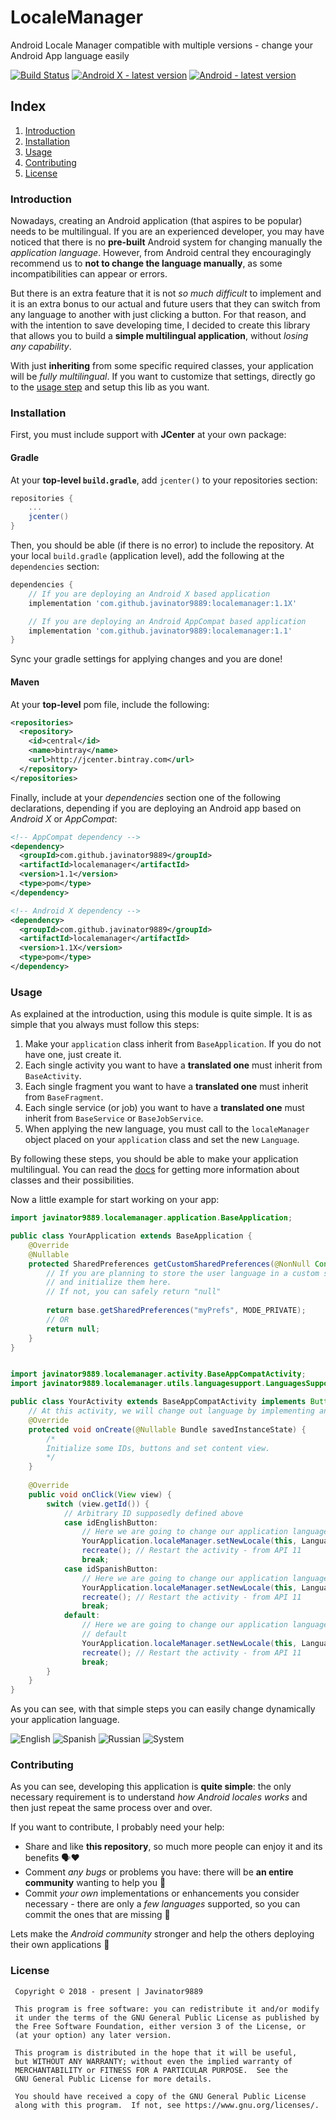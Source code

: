 # LocaleManager
Android Locale Manager compatible with multiple versions - change your Android App language easily

[![Build Status](https://travis-ci.com/Javinator9889/LocaleManager.svg?branch=master)](https://travis-ci.com/Javinator9889/LocaleManager)
[![Android X - latest version](https://img.shields.io/badge/Android%20X%20-v1.1X-green.svg)](https://bintray.com/javinator9889/maven/LocaleManager/1.1X)
[![Android - latest version](https://img.shields.io/badge/AppCompat%20-v1.1-green.svg)](https://bintray.com/javinator9889/maven/LocaleManager/1.1)

## Index

 1. [Introduction](#introduction)
 2. [Installation](#installation)
 3. [Usage](#usage)
 4. [Contributing](#contributing)
 5. [License](#license)

### Introduction
Nowadays, creating an Android application (that aspires to be popular) needs to be multilingual.
If you are an experienced developer, you may have noticed that there is no **pre-built** Android
system for changing manually the *application language*. However, from Android central they encouragingly
recommend us to **not to change the language manually**, as some incompatibilities can appear or errors.

But there is an extra feature that it is not *so much difficult* to implement and it is an extra bonus to
our actual and future users that they can switch from any language to another with just clicking a button.
For that reason, and with the intention to save developing time, I decided to create this library
that allows you to build a **simple multilingual application**, without *losing any capability*.

With just **inheriting** from some specific required classes, your application will be *fully multilingual*.
If you want to customize that settings, directly go to the [usage step](#usage) and setup this lib as you want.

### Installation
First, you must include support with **JCenter** at your own package:

#### Gradle
At your **top-level `build.gradle`**, add `jcenter()` to your repositories section:
```groovy
repositories {
    ...
    jcenter()
}
```

Then, you should be able (if there is no error) to include the repository. At your local `build.gradle`
(application level), add the following at the `dependencies` section:
```groovy
dependencies {
    // If you are deploying an Android X based application
    implementation 'com.github.javinator9889:localemanager:1.1X'

    // If you are deploying an Android AppCompat based application
    implementation 'com.github.javinator9889:localemanager:1.1'
}
```

Sync your gradle settings for applying changes and you are done!

#### Maven
At your **top-level** pom file, include the following:
```xml
<repositories>
  <repository>
    <id>central</id>
    <name>bintray</name>
    <url>http://jcenter.bintray.com</url>
  </repository>
</repositories>
```

Finally, include at your *dependencies* section one of the following declarations, depending if
you are deploying an Android app based on *Android X* or *AppCompat*:
```xml
<!-- AppCompat dependency -->
<dependency>
  <groupId>com.github.javinator9889</groupId>
  <artifactId>localemanager</artifactId>
  <version>1.1</version>
  <type>pom</type>
</dependency>
```

```xml
<!-- Android X dependency -->
<dependency>
  <groupId>com.github.javinator9889</groupId>
  <artifactId>localemanager</artifactId>
  <version>1.1X</version>
  <type>pom</type>
</dependency>
```

### Usage
As explained at the introduction, using this module is quite simple. It is as simple that
you always must follow this steps:

1. Make your `application` class inherit from `BaseApplication`. If you do not have one, just create it.
2. Each single activity you want to have a **translated one** must inherit from `BaseActivity`.
3. Each single fragment you want to have a **translated one** must inherit from `BaseFragment`.
3. Each single service (or job) you want to have a **translated one** must inherit from `BaseService` or `BaseJobService`.
4. When applying the new language, you must call to the `localeManager` object placed on your `application` class and set
the new `Language`.

By following these steps, you should be able to make your application multilingual. You can read the
[docs](https://javinator9889.github.io/LocaleManager) for getting more information about classes and their possibilities.

Now a little example for start working on your app:
```java
import javinator9889.localemanager.application.BaseApplication;

public class YourApplication extends BaseApplication {
    @Override
    @Nullable
    protected SharedPreferences getCustomSharedPreferences(@NonNull Context base) {
        // If you are planning to store the user language in a custom shared preferences, create 
        // and initialize them here.
        // If not, you can safely return "null"
        
        return base.getSharedPreferences("myPrefs", MODE_PRIVATE);
        // OR
        return null;
    }    
}
```


```java

import javinator9889.localemanager.activity.BaseAppCompatActivity;
import javinator9889.localemanager.utils.languagesupport.LanguagesSupport;

public class YourActivity extends BaseAppCompatActivity implements Button.OnClickListener {
    // At this activity, we will change out language by implementing an arbitrary button selector
    @Override
    protected void onCreate(@Nullable Bundle savedInstanceState) {
        /* 
        Initialize some IDs, buttons and set content view.
        */
    }
    
    @Override
    public void onClick(View view) {
        switch (view.getId()) {
            // Arbitrary ID supposedly defined above
            case idEnglishButton:
                // Here we are going to change our application language to English
                YourApplication.localeManager.setNewLocale(this, LanguagesSupport.Language.ENGLISH); 
                recreate(); // Restart the activity - from API 11
                break;
            case idSpanishButton:
                // Here we are going to change our application language to English
                YourApplication.localeManager.setNewLocale(this, LanguagesSupport.Language.SPANISH); 
                recreate(); // Restart the activity - from API 11
                break;
            default:
                // Here we are going to change our application language to the Android system 
                // default
                YourApplication.localeManager.setNewLocale(this, LanguagesSupport.Language.SYSTEM); 
                recreate(); // Restart the activity - from API 11
                break;
        }
    }
}
```

As you can see, with that simple steps you can easily change dynamically your application language.

![English](/screen-captures/english.png)
![Spanish](/screen-captures/spanish.png)
![Russian](/screen-captures/russian.png)
![System](/screen-captures/system.png)

### Contributing
As you can see, developing this application is **quite simple**: the only necessary requirement 
is to understand *how Android locales works* and then just repeat the same process over and over.

If you want to contribute, I probably need your help:

+ Share and like **this repository**, so much more people can enjoy it and its benefits 🗣❤
+ Comment *any bugs* or problems you have: there will be **an entire community** wanting to help 
you 👥
+ Commit *your own* implementations or enhancements you consider necessary - there are only a 
*few languages* supported, so you can commit the ones that are missing 🧠

Lets make the *Android community* stronger and help the others deploying their own applications 💪

### License
 
     Copyright © 2018 - present | Javinator9889
 
     This program is free software: you can redistribute it and/or modify
     it under the terms of the GNU General Public License as published by
     the Free Software Foundation, either version 3 of the License, or
     (at your option) any later version.
 
     This program is distributed in the hope that it will be useful,
     but WITHOUT ANY WARRANTY; without even the implied warranty of
     MERCHANTABILITY or FITNESS FOR A PARTICULAR PURPOSE.  See the
     GNU General Public License for more details.
 
     You should have received a copy of the GNU General Public License
     along with this program.  If not, see https://www.gnu.org/licenses/.